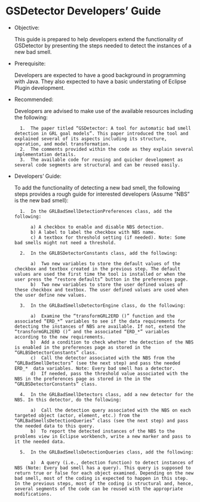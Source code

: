 # GSDetector Developers’ Guide

* Objective: 

 	This guide is prepared to help developers extend the functionality of GSDetector by presenting the steps needed to detect the instances of a new bad smell. 

* Prerequisite: 

	Developers are expected to have a good background in programming with Java. They also expected to have a basic understating of Eclipse Plugin development. 

* Recommended:

	Developers are advised to make use of the available resources including the following:

		1.	The paper titled “GSDetector: A tool for automatic bad smell detection in GRL goal models”. This paper introduced the tool and explained several of its aspects including its structure, operation, and model transformation. 
		2.	The comments provided within the code as they explain several implementation details. 
		3.	The available code for reusing and quicker development as several code segments are structural and can be reused easily. 

* Developers’ Guide: 

    To add the functionality of detecting a new bad smell, the following steps provides a rough guide for interested developers (Assume “NBS” is the new bad smell):
    
		1.	In the GRLBadSmellDetectionPreferences class, add the following:
  
			a) A checkbox to enable and disable NBS detection.
			b) A label to label the checkbox with NBS name.
			c) A textbox for threshold setting (if needed). Note: Some bad smells might not need a threshold.
			
		2.	In the GRLBSDetectorConstants class, add the following:

			a)	Two new variables to store the default values of the checkbox and textbox created in the previous step. The default values are used the first time the tool is installed or when the user press the “restore defaults” button in the preferences page.
			b)	Two new variables to store the user defined values of these checkbox and textbox. The user defined values are used when the user define new values. 
			
		3.	In the GRLBadSmellsDetectorEngine class, do the following:
	
			a)	Examine the “transformGRL2ERD ()” function and the associated “ERD_*” variables to see if the data requirements for detecting the instances of NBS are available. If not, extend the “transformGRL2ERD ()” and the associated “ERD_*” variables according to the new requirements. 
			b)	Add a condition to check whether the detection of the NBS is enabled in the preferences page as stored in the “GRLBSDetectorConstants” class. 
			c)	Call the detector associated with the NBS from the “GRLBadSmellDetectors” (see the next step) and pass the needed ERD_*  data variables. Note: Every bad smell has a detector.
			d)	If needed, pass the threshold value associated with the NBS in the preferences page as stored in the in the “GRLBSDetectorConstants” class.
			
		4.	In the GRLBadSmellDetectors class, add a new detector for the NBS. In this detector, do the following: 
	
			a)	Call the detection query associated with the NBS on each targeted object (actor, element, etc.) from the “GRLBadSmellsDetectionQueries” class (see the next step) and pass the needed data to this query. 
			b)	To report the detected instances of the NBS to the problems view in Eclipse workbench, write a new marker and pass to it the needed data.
			
		5.	In the GRLBadSmellsDetectionQueries class, add the following:

			a)	A query (i.e., detection function) to detect instances of NBS (Note: Every bad smell has a query). This query is supposed to return true or false for each object examined. Depending on the new bad smell, most of the coding is expected to happen in this step. In the previous steps, most of the coding is structural and, hence, several segments of the code can be reused with the appropriate modifications. 
